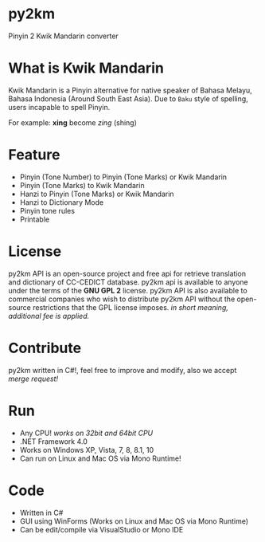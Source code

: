 py2km
=====
Pinyin 2 Kwik Mandarin converter

# What is Kwik Mandarin
Kwik Mandarin is a Pinyin alternative for native speaker of Bahasa Melayu, Bahasa Indonesia (Around South East Asia). Due to `Baku` style of spelling, users incapable to spell Pinyin.

For example:
**xing** become *zing* (shing)

# Feature
* Pinyin (Tone Number) to Pinyin (Tone Marks) or Kwik Mandarin
* Pinyin (Tone Marks) to Kwik Mandarin
* Hanzi to Pinyin (Tone Marks) or Kwik Mandarin
* Hanzi to Dictionary Mode
* Pinyin tone rules
* Printable

# License
py2km API is an open-source project and free api for retrieve translation and dictionary of CC-CEDICT database. py2km api is available to anyone under the terms of the **GNU GPL 2** license. py2km API is also available to commercial companies who wish to distribute py2km API without the open-source restrictions that the GPL license imposes. *in short meaning, additional fee is applied.*

# Contribute
py2km written in C#!, feel free to improve and modify, also we accept *merge request!*

# Run
* Any CPU! *works on 32bit and 64bit CPU*
* .NET Framework 4.0
* Works on Windows XP, Vista, 7, 8, 8.1, 10
* Can run on Linux and Mac OS via Mono Runtime!

# Code
* Written in C#
* GUI using WinForms (Works on Linux and Mac OS via Mono Runtime)
* Can be edit/compile via VisualStudio or Mono IDE 
